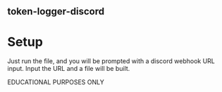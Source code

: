 ## token-logger-discord

# Setup
Just run the file, and you will be prompted with a discord webhook URL input. Input the URL and a file will be built.

EDUCATIONAL PURPOSES ONLY
